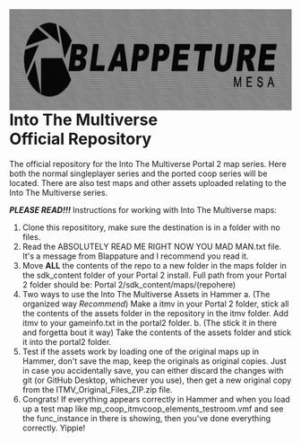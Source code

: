 <img src="RAW IMAGES/logos/blaperture_mesa_sticker.png" alt="blaperture_mesa_sticker" width="700" height="180" align="left">
<br>
<br>
<br>

# Into The Multiverse<br>Official Repository
The official repository for the Into The Multiverse Portal 2 map series. Here both the normal singleplayer series and the ported coop series will be located. There are also test maps and other assets uploaded relating to the Into The Multiverse series.

***PLEASE READ!!!***
Instructions for working with Into The Multiverse maps:
1. Clone this reposititory, make sure the destination is in a folder with no files.
2. Read the ABSOLUTELY READ ME RIGHT NOW YOU MAD MAN.txt file. It's a message from Blappature and I recommend you read it.
3. Move **ALL** the contents of the repo to a new folder in the maps folder in the sdk_content folder of your Portal 2 install. Full path from your Portal 2 folder should be: Portal 2/sdk_content/maps/(repohere)
4. Two ways to use the Into The Multiverse Assets in Hammer
    a. (The organized way *Recommend*) Make a itmv in your Portal 2 folder, stick all the contents of the assets folder in the repository in the itmv folder. Add itmv to your gameinfo.txt in the portal2 folder.
    b. (The stick it in there and forgetta bout it way) Take the contents of the assets folder and stick it into the portal2 folder.
5. Test if the assets work by loading one of the original maps up in Hammer, don't save the map, keep the originals as original copies. Just in case you accidentally save, you can either discard the changes with git (or GitHub Desktop, whichever you use), then get a new original copy from the ITMV_Original_Files_ZIP.zip file.
6. Congrats! If everything appears correctly in Hammer and when you load up a test map like mp_coop_itmvcoop_elements_testroom.vmf and see the func_instance in there is showing, then you've done everything correctly. Yippie!
